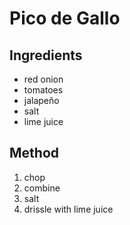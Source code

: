 # Pico de Gallo
## Ingredients
* red onion
* tomatoes
* jalapeño
* salt
* lime juice
## Method
1. chop
2. combine
3. salt
4. drissle with lime juice